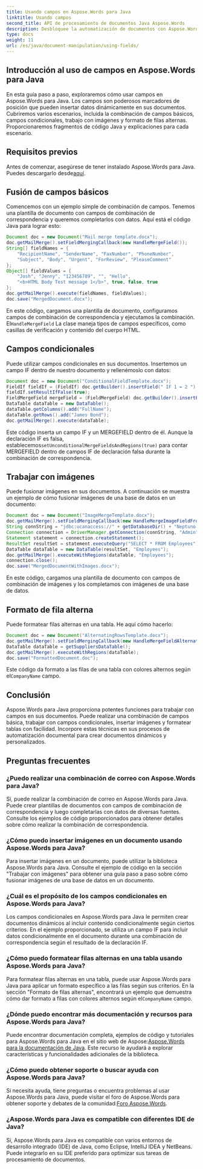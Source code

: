 ```yaml
---
title: Usando campos en Aspose.Words para Java
linktitle: Usando campos
second_title: API de procesamiento de documentos Java Aspose.Words
description: Desbloquee la automatización de documentos con Aspose.Words para Java. Aprenda a fusionar, formatear e insertar imágenes en documentos Java. Guía completa y ejemplos de código para un procesamiento eficiente de documentos.
type: docs
weight: 11
url: /es/java/document-manipulation/using-fields/
---
```

 
## Introducción al uso de campos en Aspose.Words para Java

En esta guía paso a paso, exploraremos cómo usar campos en Aspose.Words para Java. Los campos son poderosos marcadores de posición que pueden insertar datos dinámicamente en sus documentos. Cubriremos varios escenarios, incluida la combinación de campos básicos, campos condicionales, trabajo con imágenes y formato de filas alternas. Proporcionaremos fragmentos de código Java y explicaciones para cada escenario.

## Requisitos previos

 Antes de comenzar, asegúrese de tener instalado Aspose.Words para Java. Puedes descargarlo desde[aquí](https://releases.aspose.com/words/java/).

## Fusión de campos básicos

Comencemos con un ejemplo simple de combinación de campos. Tenemos una plantilla de documento con campos de combinación de correspondencia y queremos completarlos con datos. Aquí está el código Java para lograr esto:

```java
Document doc = new Document("Mail merge template.docx");
doc.getMailMerge().setFieldMergingCallback(new HandleMergeField());
String[] fieldNames = {
    "RecipientName", "SenderName", "FaxNumber", "PhoneNumber",
    "Subject", "Body", "Urgent", "ForReview", "PleaseComment"
};
Object[] fieldValues = {
    "Josh", "Jenny", "123456789", "", "Hello",
    "<b>HTML Body Test message 1</b>", true, false, true
};
doc.getMailMerge().execute(fieldNames, fieldValues);
doc.save("MergedDocument.docx");
```

 En este código, cargamos una plantilla de documento, configuramos campos de combinación de correspondencia y ejecutamos la combinación. El`HandleMergeField` La clase maneja tipos de campos específicos, como casillas de verificación y contenido del cuerpo HTML.

## Campos condicionales

Puede utilizar campos condicionales en sus documentos. Insertemos un campo IF dentro de nuestro documento y rellenémoslo con datos:

```java
Document doc = new Document("ConditionalFieldTemplate.docx");
FieldIf fieldIf = (FieldIf) doc.getBuilder().insertField(" IF 1 = 2 ");
fieldIf.setResultIfFalse(true);
FieldMergeField mergeField = (FieldMergeField) doc.getBuilder().insertField(" MERGEFIELD FullName ");
DataTable dataTable = new DataTable();
dataTable.getColumns().add("FullName");
dataTable.getRows().add("James Bond");
doc.getMailMerge().execute(dataTable);
```

 Este código inserta un campo IF y un MERGEFIELD dentro de él. Aunque la declaración IF es falsa, establecemos`setUnconditionalMergeFieldsAndRegions(true)` para contar MERGEFIELD dentro de campos IF de declaración falsa durante la combinación de correspondencia.

## Trabajar con imágenes

Puede fusionar imágenes en sus documentos. A continuación se muestra un ejemplo de cómo fusionar imágenes de una base de datos en un documento:

```java
Document doc = new Document("ImageMergeTemplate.docx");
doc.getMailMerge().setFieldMergingCallback(new HandleMergeImageFieldFromBlob());
String connString = "jdbc:ucanaccess://" + getDatabaseDir() + "Neptuno.mdb";
Connection connection = DriverManager.getConnection(connString, "Admin", "");
Statement statement = connection.createStatement();
ResultSet resultSet = statement.executeQuery("SELECT * FROM Employees");
DataTable dataTable = new DataTable(resultSet, "Employees");
doc.getMailMerge().executeWithRegions(dataTable, "Employees");
connection.close();
doc.save("MergedDocumentWithImages.docx");
```

En este código, cargamos una plantilla de documento con campos de combinación de imágenes y los completamos con imágenes de una base de datos.

## Formato de fila alterna

Puede formatear filas alternas en una tabla. He aquí cómo hacerlo:

```java
Document doc = new Document("AlternatingRowsTemplate.docx");
doc.getMailMerge().setFieldMergingCallback(new HandleMergeFieldAlternatingRows());
DataTable dataTable = getSuppliersDataTable();
doc.getMailMerge().executeWithRegions(dataTable);
doc.save("FormattedDocument.doc");
```

 Este código da formato a las filas de una tabla con colores alternos según el`CompanyName` campo.

## Conclusión

Aspose.Words para Java proporciona potentes funciones para trabajar con campos en sus documentos. Puede realizar una combinación de campos básica, trabajar con campos condicionales, insertar imágenes y formatear tablas con facilidad. Incorpore estas técnicas en sus procesos de automatización documental para crear documentos dinámicos y personalizados.

## Preguntas frecuentes

### ¿Puedo realizar una combinación de correo con Aspose.Words para Java?

Sí, puede realizar la combinación de correo en Aspose.Words para Java. Puede crear plantillas de documentos con campos de combinación de correspondencia y luego completarlas con datos de diversas fuentes. Consulte los ejemplos de código proporcionados para obtener detalles sobre cómo realizar la combinación de correspondencia.

### ¿Cómo puedo insertar imágenes en un documento usando Aspose.Words para Java?

Para insertar imágenes en un documento, puede utilizar la biblioteca Aspose.Words para Java. Consulte el ejemplo de código en la sección "Trabajar con imágenes" para obtener una guía paso a paso sobre cómo fusionar imágenes de una base de datos en un documento.

### ¿Cuál es el propósito de los campos condicionales en Aspose.Words para Java?

Los campos condicionales en Aspose.Words para Java le permiten crear documentos dinámicos al incluir contenido condicionalmente según ciertos criterios. En el ejemplo proporcionado, se utiliza un campo IF para incluir datos condicionalmente en el documento durante una combinación de correspondencia según el resultado de la declaración IF.

### ¿Cómo puedo formatear filas alternas en una tabla usando Aspose.Words para Java?

 Para formatear filas alternas en una tabla, puede usar Aspose.Words para Java para aplicar un formato específico a las filas según sus criterios. En la sección "Formato de filas alternas", encontrará un ejemplo que demuestra cómo dar formato a filas con colores alternos según el`CompanyName` campo.

### ¿Dónde puedo encontrar más documentación y recursos para Aspose.Words para Java?

 Puede encontrar documentación completa, ejemplos de código y tutoriales para Aspose.Words para Java en el sitio web de Aspose:[Aspose.Words para la documentación de Java](https://reference.aspose.com/words/java/). Este recurso le ayudará a explorar características y funcionalidades adicionales de la biblioteca.

### ¿Cómo puedo obtener soporte o buscar ayuda con Aspose.Words para Java?

 Si necesita ayuda, tiene preguntas o encuentra problemas al usar Aspose.Words para Java, puede visitar el foro de Aspose.Words para obtener soporte y debates de la comunidad:[Foro Aspose.Words](https://forum.aspose.com/c/words).

### ¿Aspose.Words para Java es compatible con diferentes IDE de Java?

Sí, Aspose.Words para Java es compatible con varios entornos de desarrollo integrado (IDE) de Java, como Eclipse, IntelliJ IDEA y NetBeans. Puede integrarlo en su IDE preferido para optimizar sus tareas de procesamiento de documentos.